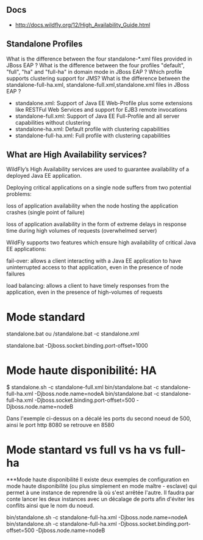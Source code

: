 ## Docs

- http://docs.wildfly.org/12/High_Availability_Guide.html

##   Standalone Profiles

What is the difference between the four standalone-*.xml files provided in JBoss EAP ?
What is the difference between the four profiles "default", "full", "ha" and "full-ha" in domain mode in JBoss EAP ?
Which profile supports clustering support for JMS?
What is the difference between the standalone-full-ha.xml, standalone-full.xml,standalone.xml files in JBoss EAP ?

* standalone.xml: Support of Java EE Web-Profile plus some extensions like RESTFul Web Services and support for EJB3 remote invocations
* standalone-full.xml: Support of Java EE Full-Profile and all server capabilities without clustering
* standalone-ha.xml: Default profile with clustering capabilities
* standalone-full-ha.xml: Full profile with clustering capabilities


## What are High Availability services?
WildFly’s High Availability services are used to guarantee availability of a deployed Java EE application.

Deploying critical applications on a single node suffers from two potential problems:

loss of application availability when the node hosting the application crashes (single point of failure)

loss of application availability in the form of extreme delays in response time during high volumes of requests (overwhelmed server)

WildFly supports two features which ensure high availability of critical Java EE applications:

fail-over: allows a client interacting with a Java EE application to have uninterrupted access to that application, even in the presence of node failures

load balancing: allows a client to have timely responses from the application, even in the presence of high-volumes of requests


# Mode standard

standalone.bat   ou  /standalone.bat -c standalone.xml 

standalone.bat -Djboss.socket.binding.port-offset=1000  

# Mode haute disponibilité: HA

$ standalone.sh -c standalone-full.xml
bin/standalone.bat -c standalone-full-ha.xml -Djboss.node.name=nodeA
bin/standalone.bat  -c standalone-full-ha.xml -Djboss.socket.binding.port-offset=500 -Djboss.node.name=nodeB

Dans l'exemple ci-dessus on a décalé les ports du second noeud de 500, ainsi le port http 8080 se retrouve en 8580


# Mode stantard vs full vs ha vs full-ha
***Mode haute disponibilité
Il existe deux exemples de configuration en mode haute disponibilité (ou plus simplement en mode maître - esclave) qui permet à une instance de reprendre là où s'est arrêtée l'autre. Il faudra par conte lancer les deux instances avec un décalage de ports afin d'éviter les conflits ainsi que le nom du noeud.

bin/standalone.sh -c standalone-full-ha.xml -Djboss.node.name=nodeA
bin/standalone.sh -c standalone-full-ha.xml -Djboss.socket.binding.port-offset=500 -Djboss.node.name=nodeB

